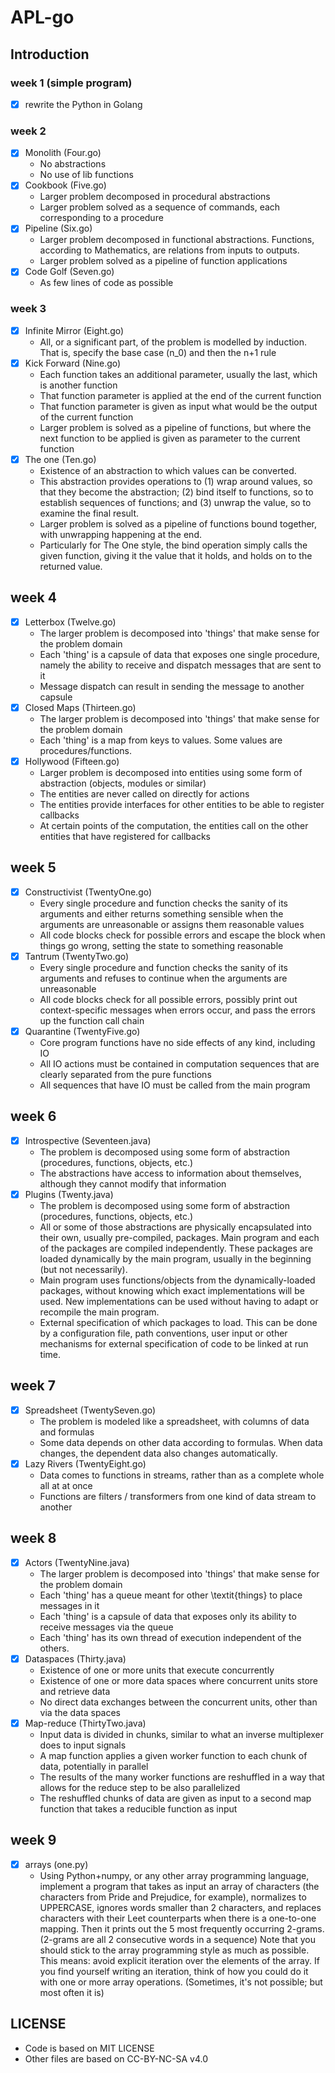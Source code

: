 # APL-go

## Introduction

### week 1 (simple program)

- [x] rewrite the Python in Golang

### week 2

- [x] Monolith (Four.go)
  - No abstractions
  - No use of lib functions
- [x] Cookbook (Five.go)
  - Larger problem decomposed in procedural abstractions
  - Larger problem solved as a sequence of commands, each corresponding to a procedure
- [x] Pipeline (Six.go)
  - Larger problem decomposed in functional abstractions. Functions, according to Mathematics, are relations from inputs to outputs.
  - Larger problem solved as a pipeline of function applications
- [x] Code Golf (Seven.go)
  - As few lines of code as possible

### week 3

- [x] Infinite Mirror (Eight.go)
  - All, or a significant part, of the problem is modelled by induction. That is, specify the base case (n_0) and then the n+1 rule
- [x] Kick Forward (Nine.go)
  - Each function takes an additional parameter, usually the last, which is another function
  - That function parameter is applied at the end of the current function
  - That function parameter is given as input what would be the output of the current function
  - Larger problem is solved as a pipeline of functions, but where the next function to be applied is given as parameter to the current function
- [x] The one (Ten.go)
  - Existence of an abstraction to which values can be converted.
  - This abstraction provides operations to (1) wrap around values, so that they become the abstraction; (2) bind itself to functions, so to establish sequences of functions; and (3) unwrap the value, so to examine the final result.
  - Larger problem is solved as a pipeline of functions bound together, with unwrapping happening at the end.
  - Particularly for The One style, the bind operation simply calls the given function, giving it the value that it holds, and holds on to the returned value.


## week 4

- [x] Letterbox (Twelve.go)
  - The larger problem is decomposed into 'things' that make sense for the problem domain
  - Each 'thing' is a capsule of data that exposes one single procedure, namely the ability to receive and dispatch messages that are sent to it
  - Message dispatch can result in sending the message to another capsule
- [x] Closed Maps (Thirteen.go)
  - The larger problem is decomposed into 'things' that make sense for the problem domain
  - Each 'thing' is a map from keys to values. Some values are procedures/functions.
- [x] Hollywood (Fifteen.go)
  - Larger problem is decomposed into entities using some form of abstraction (objects, modules or similar)
  - The entities are never called on directly for actions
  - The entities provide interfaces for other entities to be able to register callbacks 
  - At certain points of the computation, the entities call on the other entities that have registered for callbacks

## week 5

- [x] Constructivist (TwentyOne.go)
  - Every single procedure and function checks the sanity of its arguments and either returns something sensible when the arguments are unreasonable or assigns them reasonable values
  - All code blocks check for possible errors and escape the block when things go wrong, setting the state to something reasonable
- [x] Tantrum (TwentyTwo.go)
  - Every single procedure and function checks the sanity of its arguments and refuses to continue when the arguments are unreasonable
  - All code blocks check for all possible errors, possibly print out context-specific messages when errors occur, and pass the errors up the function call chain
- [x] Quarantine (TwentyFive.go)
  - Core program functions have no side effects of any kind, including IO
  - All IO actions must be contained in computation sequences that are clearly separated from the pure functions
  - All sequences that have IO must be called from the main program

## week 6

- [x] Introspective (Seventeen.java)
  - The problem is decomposed using some form of abstraction (procedures, functions, objects, etc.)
  - The abstractions have access to information about themselves, although they cannot modify that information
- [x] Plugins (Twenty.java)
  - The problem is decomposed using some form of abstraction (procedures, functions, objects, etc.)
  - All or some of those abstractions are physically encapsulated into their own, usually pre-compiled, packages. Main program and each of the packages are compiled independently. These packages are loaded dynamically by the main program, usually in the beginning (but not necessarily).
  - Main program uses functions/objects from the dynamically-loaded packages, without knowing which exact implementations will be used. New implementations can be used without having to adapt or recompile the main program.
  - External specification of which packages to load. This can be done by a configuration file, path conventions, user input or other mechanisms for external specification of code to be linked at run time.

## week 7

- [x] Spreadsheet (TwentySeven.go)
  - The problem is modeled like a spreadsheet, with columns of data and formulas
  - Some data depends on other data according to formulas. When data changes, the dependent data also changes automatically.
- [x] Lazy Rivers (TwentyEight.go)
  - Data comes to functions in streams, rather than as a complete whole all at at once
  - Functions are filters / transformers from one kind of data stream to another

## week 8

- [x] Actors (TwentyNine.java)
  - The larger problem is decomposed into 'things' that make sense for the problem domain
  - Each 'thing' has a queue meant for other \textit{things} to place messages in it
  - Each 'thing' is a capsule of data that exposes only its ability to receive messages via the queue
  - Each 'thing' has its own thread of execution independent of the others.
- [x] Dataspaces (Thirty.java)
  - Existence of one or more units that execute concurrently
  - Existence of one or more data spaces where concurrent units store and retrieve data
  - No direct data exchanges between the concurrent units, other than via the data spaces
- [x] Map-reduce (ThirtyTwo.java)
  - Input data is divided in chunks, similar to what an inverse multiplexer does to input signals
  - A map function applies a given worker function to each chunk of data, potentially in parallel
  - The results of the many worker functions are reshuffled in a way that allows for the reduce step to be also parallelized
  - The reshuffled chunks of data are given as input to a second map function that takes a reducible function as input

## week 9

- [x] arrays (one.py)
  - Using Python+numpy, or any other array programming language, implement a program that takes as input an array of characters (the characters from Pride and Prejudice, for example), normalizes to UPPERCASE, ignores words smaller than 2 characters, and replaces characters with their Leet  counterparts when there is a one-to-one mapping. Then it prints out the 5 most frequently occurring 2-grams. (2-grams are all 2 consecutive words in a sequence) Note that you should stick to the array programming style as much as possible. This means: avoid explicit iteration over the elements of the array. If you find yourself writing an iteration, think of how you could do it with one or more array operations. (Sometimes, it's not possible; but most often it is)


## LICENSE
- Code is based on MIT LICENSE
- Other files are based on CC-BY-NC-SA v4.0
